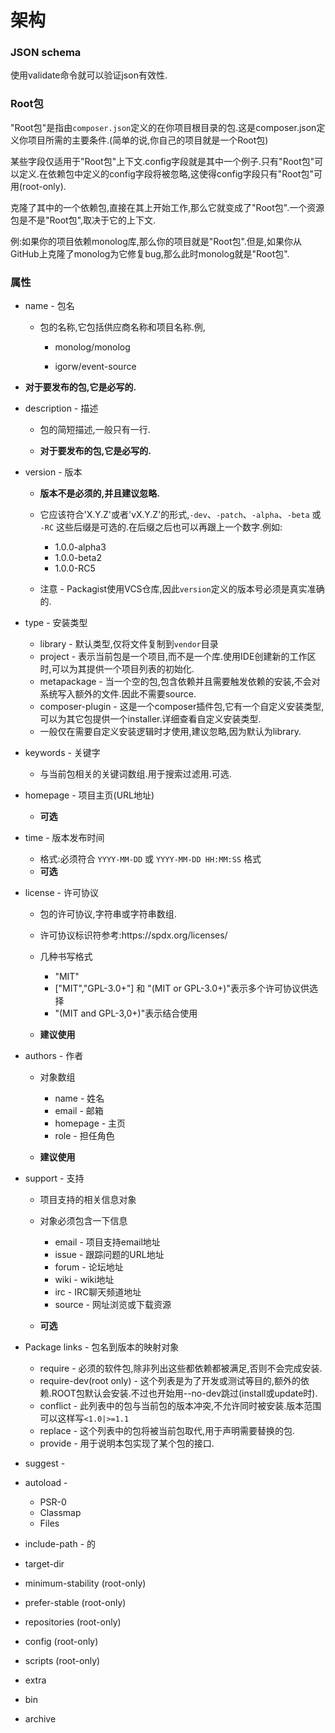 # 架构

### JSON schema

使用validate命令就可以验证json有效性.

### Root包

"Root包"是指由`composer.json`定义的在你项目根目录的包.这是composer.json定义你项目所需的主要条件.\(简单的说,你自己的项目就是一个Root包\)

某些字段仅适用于"Root包"上下文.config字段就是其中一个例子.只有"Root包"可以定义.在依赖包中定义的config字段将被忽略,这使得config字段只有"Root包"可用\(root-only\).

克隆了其中的一个依赖包,直接在其上开始工作,那么它就变成了"Root包".一个资源包是不是"Root包",取决于它的上下文.

例:如果你的项目依赖monolog库,那么你的项目就是"Root包".但是,如果你从GitHub上克隆了monolog为它修复bug,那么此时monolog就是"Root包".

### 属性

* name - 包名

  * 包的名称,它包括供应商名称和项目名称.例,

    * monolog\/monolog

    * igorw\/event-source




* **对于要发布的包,它是必写的.**

* description - 描述

  * 包的简短描述,一般只有一行.

  * **对于要发布的包,它是必写的.**



* version - 版本

  * **版本不是必须的,并且建议忽略.**

  * 它应该符合'X.Y.Z'或者'vX.Y.Z'的形式,`-dev`、`-patch`、`-alpha`、`-beta` 或 `-RC` 这些后缀是可选的.在后缀之后也可以再跟上一个数字.例如:

    * 1.0.0-alpha3
    * 1.0.0-beta2
    * 1.0.0-RC5

  * 注意 - Packagist使用VCS仓库,因此`version`定义的版本号必须是真实准确的.



* type - 安装类型

  * library - 默认类型,仅将文件复制到`vendor`目录
  * project - 表示当前包是一个项目,而不是一个库.使用IDE创建新的工作区时,可以为其提供一个项目列表的初始化.
  * metapackage - 当一个空的包,包含依赖并且需要触发依赖的安装,不会对系统写入额外的文件.因此不需要source.
  * composer-plugin - 这是一个composer插件包,它有一个自定义安装类型,可以为其它包提供一个installer.详细查看自定义安装类型.
  * 一般仅在需要自定义安装逻辑时才使用,建议忽略,因为默认为library.

* keywords - 关键字

  * 与当前包相关的关键词数组.用于搜索过滤用.可选.

* homepage - 项目主页\(URL地址\)

  * **可选**

* time - 版本发布时间

  * 格式:必须符合 `YYYY-MM-DD` 或 `YYYY-MM-DD HH:MM:SS` 格式
  * **可选**

* license - 许可协议

  * 包的许可协议,字符串或字符串数组.
  * 许可协议标识符参考:https:\/\/spdx.org\/licenses\/
  * 几种书写格式

    * "MIT"
    * \["MIT","GPL-3.0+"\] 和 "\(MIT or GPL-3.0+\)"表示多个许可协议供选择
    * "\(MIT and GPL-3,0+\)"表示结合使用

  * **建议使用**



* authors - 作者

  * 对象数组

    * name - 姓名
    * email - 邮箱
    * homepage - 主页
    * role - 担任角色

  * **建议使用**



* support - 支持

  * 项目支持的相关信息对象
  * 对象必须包含一下信息

    * email - 项目支持email地址
    * issue - 跟踪问题的URL地址
    * forum - 论坛地址
    * wiki - wiki地址
    * irc - IRC聊天频道地址
    * source - 网址浏览或下载资源

  * **可选**



* Package links - 包名到版本的映射对象

  * require - 必须的软件包,除非列出这些都依赖都被满足,否则不会完成安装.
  * require-dev\(root only\) - 这个列表是为了开发或测试等目的,额外的依赖.ROOT包默认会安装.不过也开始用--no-dev跳过\(install或update时\).
  * conflict - 此列表中的包与当前包的版本冲突,不允许同时被安装.版本范围可以这样写`<1.0|>=1.1`
  * replace - 这个列表中的包将被当前包取代,用于声明需要替换的包.
  * provide - 用于说明本包实现了某个包的接口.

* suggest -

* autoload -

  * PSR-0
  * Classmap
  * Files

* include-path - 的

* target-dir

* minimum-stability \(root-only\)

* prefer-stable \(root-only\)

* repositories \(root-only\)

* config \(root-only\)

* scripts \(root-only\)

* extra

* bin

* archive


